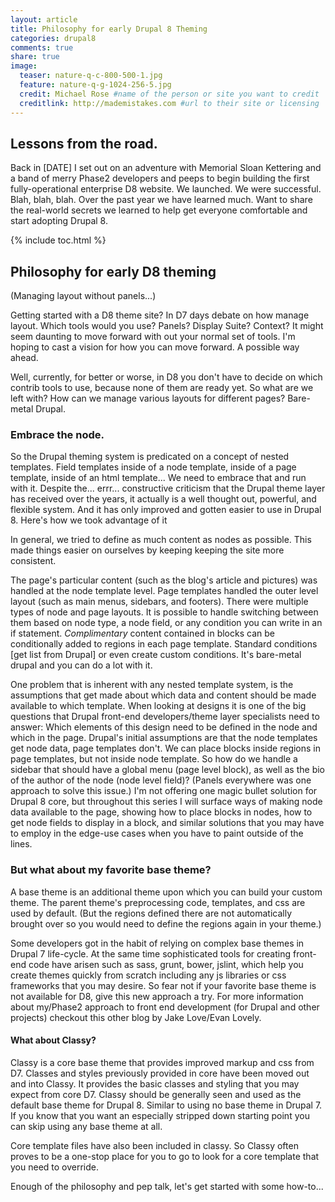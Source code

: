 ```yaml
---
layout: article
title: Philosophy for early Drupal 8 Theming
categories: drupal8
comments: true
share: true
image:
  teaser: nature-q-c-800-500-1.jpg
  feature: nature-q-g-1024-256-5.jpg
  credit: Michael Rose #name of the person or site you want to credit
  creditlink: http://mademistakes.com #url to their site or licensing
---
```


## Lessons from the road. 

Back in [DATE] I set out on an adventure with Memorial Sloan Kettering and a band of merry Phase2 developers and peeps to begin building the first fully-operational enterprise D8 website. We launched. We were successful. Blah, blah, blah. Over the past year we have learned much. Want to share the real-world secrets we learned to help get everyone comfortable and start adopting Drupal 8.

{% include toc.html %}

## Philosophy for early D8 theming 
(Managing layout without panels...)

Getting started with a D8 theme site?
In D7 days debate on how manage layout. Which tools would you use? Panels? Display Suite? Context? It might seem daunting to move forward with out your normal set of tools. I'm hoping to cast a vision for how you can move forward. A possible way ahead. 


Well, currently, for better or worse, in D8 you don't have to decide on which contrib tools to use, because none of them are ready yet. So what are we left with? How can we manage various layouts for different pages? Bare-metal Drupal.

### Embrace the node.

So the Drupal theming system is predicated on a concept of nested templates. Field templates inside of a node template, inside of a page template, inside of an html template...
We need to embrace that and run with it. Despite the... errr... constructive criticism that the Drupal theme layer has received over the years, it actually is a well thought out, powerful, and flexible system. And it has only improved and gotten easier to use in Drupal 8. 
Here's how we took advantage of it 

In general, we tried to define as much content as nodes as possible. This made things easier on ourselves by keeping keeping the site more consistent.

The page's particular content (such as the blog's article and pictures) was handled at the node template level. Page templates handled the outer level layout (such as main menus, sidebars, and footers). There were multiple types of node and page layouts. It is possible to handle switching between them based on node type, a node field, or any condition you can write in an if statement. *Complimentary* content contained in blocks can be conditionally added to regions in each page template. Standard conditions [get list from Drupal] or even create custom conditions. It's bare-metal drupal and you can do a lot with it.

One problem that is inherent with any nested template system, is the assumptions that get made about which data and content should be made available to which template. When looking at designs it is one of the big questions that Drupal front-end developers/theme layer specialists need to answer: Which elements of this design need to be defined in the node and which in the page. Drupal's initial assumptions are that the node templates get node data, page templates don't. We can place blocks inside regions in page templates, but not inside node template. So how do we handle a sidebar that should have a global menu (page level block), as well as the bio of the author of the node (node level field)? (Panels everywhere was one approach to solve this issue.) I'm not offering one magic bullet solution for Drupal 8 core, but throughout this series I will surface ways of making node data available to the page, showing how to place blocks in nodes, how to get node fields to display in a block, and similar solutions that you may have to employ in the edge-use cases when you have to paint outside of the lines.

### But what about my favorite base theme?

A base theme is an additional theme upon which you can build your custom theme. The parent theme's preprocessing code, templates, and css are used by default. (But the regions defined there are not automatically brought over so you would need to define the regions again in your theme.)  


Some developers got in the habit of relying on complex base themes in Drupal 7 life-cycle. At the same time sophisticated tools for creating front-end code have arisen such as sass, grunt, bower, jslint, which help you create themes quickly from scratch including any js libraries or css frameworks that you may desire. So fear not if your favorite base theme is not available for D8, give this new approach a try. For more information about my/Phase2 approach to front end development (for Drupal and other projects) checkout this other blog by Jake Love/Evan Lovely.

#### What about Classy?
Classy is a core base theme that provides improved markup and css from D7. Classes and styles previously provided in core have been moved out and into Classy. It provides the basic classes and styling that you may expect from core D7. Classy should be generally seen and used as the default base theme for Drupal 8. Similar to using no base theme in Drupal 7. If you know that you want an especially stripped down starting point you can skip using any base theme at all.

Core template files have also been included in classy. So Classy often proves to be a one-stop place for you to go to look for a core template that you need to override.

Enough of the philosophy and pep talk, let's get started with some how-to...
